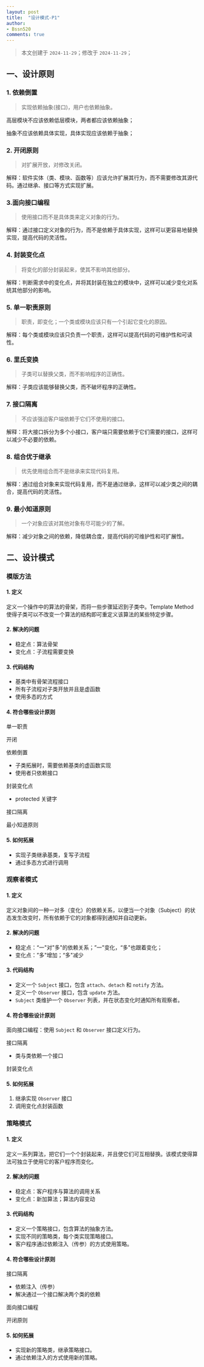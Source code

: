 ```yaml
---
layout: post
title:  "设计模式-P1"
author:
- Bssn520
comments: true
---
```

> 本文创建于 `2024-11-29`；修改于 `2024-11-29`；

## 一、设计原则

### 1. 依赖倒置

> 实现依赖抽象(接口)，用户也依赖抽象。

高层模块不应该依赖低层模块，两者都应该依赖抽象；

抽象不应该依赖具体实现，具体实现应该依赖于抽象；

### 2. 开闭原则

> 对扩展开放，对修改关闭。

解释：软件实体（类、模块、函数等）应该允许扩展其行为，而不需要修改其源代码。通过继承、接口等方式实现扩展。

### 3.面向接口编程

> 使用接口而不是具体类来定义对象的行为。

解释：通过接口定义对象的行为，而不是依赖于具体实现，这样可以更容易地替换实现，提高代码的灵活性。

### 4. 封装变化点

> 将变化的部分封装起来，使其不影响其他部分。

解释：判断需求中的变化点，并将其封装在独立的模块中，这样可以减少变化对系统其他部分的影响。

### 5. 单一职责原则

> 职责，即变化；一个类或模块应该只有一个引起它变化的原因。

解释：每个类或模块应该只负责一个职责，这样可以提高代码的可维护性和可读性。

### 6. 里氏变换

> 子类可以替换父类，而不影响程序的正确性。

解释：子类应该能够替换父类，而不破坏程序的正确性。

### 7. 接口隔离

> 不应该强迫客户端依赖于它们不使用的接口。

解释：将大接口拆分为多个小接口，客户端只需要依赖于它们需要的接口，这样可以减少不必要的依赖。

### 8. 组合优于继承

> 优先使用组合而不是继承来实现代码复用。

解释：通过组合对象来实现代码复用，而不是通过继承，这样可以减少类之间的耦合，提高代码的灵活性。

### 9. 最小知道原则

> 一个对象应该对其他对象有尽可能少的了解。

解释：减少对象之间的依赖，降低耦合度，提高代码的可维护性和可扩展性。

## 二、设计模式

### 模版方法

#### 1. 定义

定义一个操作中的算法的骨架，而将一些步骤延迟到子类中。Template Method使得子类可以不改变一个算法的结构即可重定义该算法的某些特定步骤。

#### 2. 解决的问题

- 稳定点：算法骨架
- 变化点：子流程需要变换

#### 3. 代码结构

- 基类中有骨架流程接口
- 所有子流程对子类开放并且是虚函数
- 使用多态的方式

#### 4. 符合哪些设计原则

单一职责

开闭

依赖倒置

- 子类拓展时，需要依赖基类的虚函数实现
- 使用者只依赖接口

封装变化点

- protected 关键字

接口隔离

最小知道原则

#### 5. 如何拓展

- 实现子类继承基类，复写子流程
- 通过多态方式进行调用

### 观察者模式

#### 1. 定义

定义对象间的一种一对多（变化）的依赖关系，以便当一个对象（Subject）的状态发生改变时，所有依赖于它的对象都得到通知并自动更新。

#### 2. 解决的问题

- 稳定点：“一"对"多"的依赖关系；”一"变化，“多"也跟着变化；
- 变化点：”多"增加；“多"减少

#### 3. 代码结构

* 定义一个 `Subject` 接口，包含 `attach`、`detach` 和 `notify` 方法。
* 定义一个 `Observer` 接口，包含 `update` 方法。
* `Subject` 类维护一个 `Observer` 列表，并在状态变化时通知所有观察者。

#### 4. 符合哪些设计原则

面向接口编程：使用 `Subject` 和 `Observer` 接口定义行为。

接口隔离

- 类与类依赖一个接口

封装变化点

#### 5. 如何拓展

1. 继承实现 `Observer` 接口
2. 调用变化点封装函数

### 策略模式

#### 1. 定义

定义一系列算法，把它们一个个封装起来，并且使它们可互相替换。该模式使得算法可独立于使用它的客户程序而变化。

#### 2. 解决的问题

- 稳定点：客户程序与算法的调用关系
- 变化点：新加算法；算法内容变动

#### 3. 代码结构

* 定义一个策略接口，包含算法的抽象方法。
* 实现不同的策略类，每个类实现策略接口。
* 客户程序通过依赖注入（传参）的方式使用策略。

#### 4. 符合哪些设计原则

接口隔离

- 依赖注入（传参）
- 解决通过一个接口解决两个类的依赖

面向接口编程

开闭原则

#### 5. 如何拓展

* 实现新的策略类，继承策略接口。
* 通过依赖注入的方式使用新的策略。
